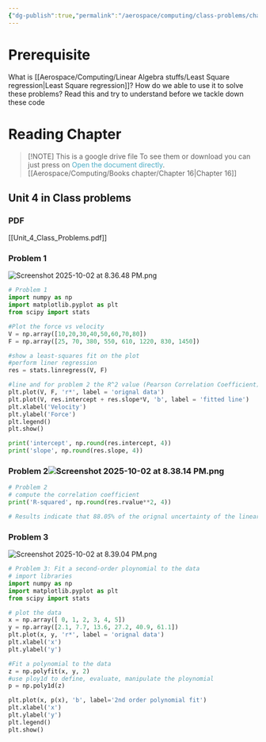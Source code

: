 ```yaml
---
{"dg-publish":true,"permalink":"/aerospace/computing/class-problems/chapter-16-least-squares-regression/","noteIcon":"","created":"2025-10-02T20:25:45.090-04:00"}
---
```


# Prerequisite
What is [[Aerospace/Computing/Linear Algebra stuffs/Least Square regression\|Least Square regression]]? How do we able to use it to solve these problems? Read this and try to understand before we tackle down these code
# Reading Chapter
> [!NOTE] This is a google drive file
> To see them or download you can just press on <font color="#4bacc6">Open the document directly</font>. 
[[Aerospace/Computing/Books chapter/Chapter 16\|Chapter 16]]
## Unit 4 in Class problems
### PDF
[[Unit_4_Class_Problems.pdf]]
### Problem 1
![Screenshot 2025-10-02 at 8.36.48 PM.png](/img/user/Aerospace/Computing/Attachments/Screenshot%202025-10-02%20at%208.36.48%20PM.png)
```python
# Problem 1
import numpy as np
import matplotlib.pyplot as plt
from scipy import stats

#Plot the force vs velocity
V = np.array([10,20,30,40,50,60,70,80])
F = np.array([25, 70, 380, 550, 610, 1220, 830, 1450])

#show a least-squares fit on the plot
#perform liner regression
res = stats.linregress(V, F)

#line and for problem 2 the R^2 value (Pearson Correlation Coefficient)
plt.plot(V, F, 'r*', label = 'orignal data')
plt.plot(V, res.intercept + res.slope*V, 'b', label = 'fitted line')
plt.xlabel('Velocity')
plt.ylabel('Force')
plt.legend()
plt.show()

print('intercept', np.round(res.intercept, 4))
print('slope', np.round(res.slope, 4))
```
### Problem 2![Screenshot 2025-10-02 at 8.38.14 PM.png](/img/user/Aerospace/Computing/Attachments/Screenshot%202025-10-02%20at%208.38.14%20PM.png)
```python
# Problem 2
# compute the correlation coefficient
print('R-squared', np.round(res.rvalue**2, 4))

# Results indicate that 88.05% of the orignal uncertainty of the linear model
```
### Problem 3
![Screenshot 2025-10-02 at 8.39.04 PM.png](/img/user/Aerospace/Computing/Attachments/Screenshot%202025-10-02%20at%208.39.04%20PM.png)
```python
# Problem 3: Fit a second-order ploynomial to the data
# import libraries
import numpy as np
import matplotlib.pyplot as plt
from scipy import stats

# plot the data
x = np.array([ 0, 1, 2, 3, 4, 5])
y = np.array([2.1, 7.7, 13.6, 27.2, 40.9, 61.1])
plt.plot(x, y, 'r*', label = 'orignal data')
plt.xlabel('x')
plt.ylabel('y')

#Fit a polynomial to the data
z = np.polyfit(x, y, 2)
#use ploy1d to define, evaluate, manipulate the ploynomial
p = np.poly1d(z)

plt.plot(x, p(x), 'b', label='2nd order polynomial fit')
plt.xlabel('x')
plt.ylabel('y')
plt.legend()
plt.show()
```

